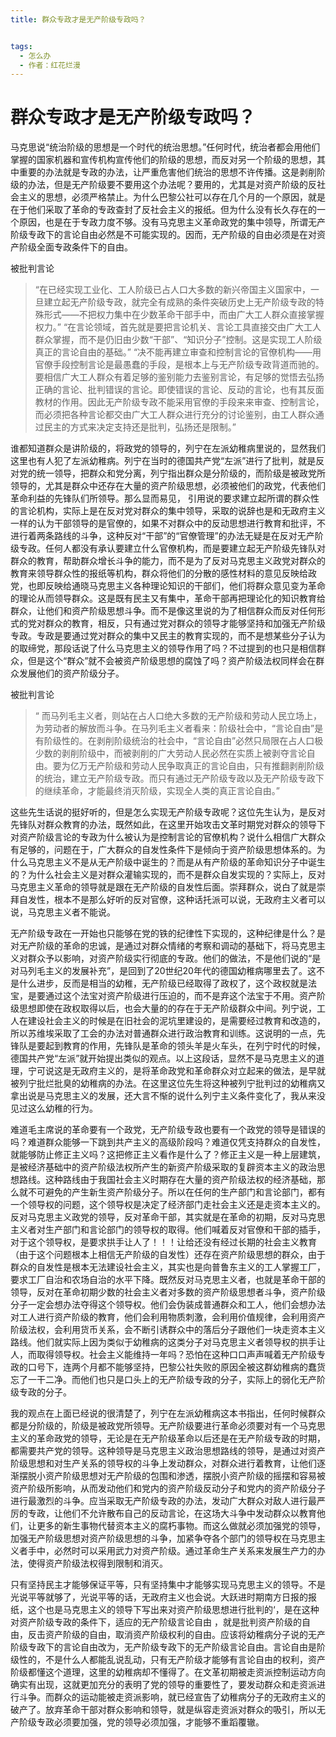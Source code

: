 ```yaml
---
title: 群众专政才是无产阶级专政吗？


tags:
  - 怎么办
  - 作者：红花烂漫
---
```


# 群众专政才是无产阶级专政吗？



马克思说“统治阶级的思想是一个时代的统治思想。”任何时代，统治者都会用他们掌握的国家机器和宣传机构宣传他们的阶级的思想，而反对另一个阶级的思想，其中重要的办法就是专政的办法，让严重危害他们统治的思想不许传播。这是剥削阶级的办法，但是无产阶级要不要用这个办法呢？要用的，尤其是对资产阶级的反社会主义的思想，必须严格禁止。为什么巴黎公社可以存在几个月的一个原因，就是在于他们采取了革命的专政查封了反社会主义的报纸。但为什么没有长久存在的一个原因，也是在于专政力度不够。没有马克思主义革命政党的集中领导，所谓无产阶级专政下的言论自由必然是不可能实现的。因而，无产阶级的自由必须是在对资产阶级全面专政条件下的自由。



被批判言论
> “在已经实现工业化、工人阶级已占人口大多数的新兴帝国主义国家中，一旦建立起无产阶级专政，就完全有成熟的条件突破历史上无产阶级专政的特殊形式——不把权力集中在少数革命干部手中，而由广大工人群众直接掌握权力。”
“在言论领域，首先就是要把言论机关、言论工具直接交由广大工人群众掌握，而不是仍旧由少数“干部”、“知识分子”控制。这是实现工人阶级真正的言论自由的基础。”
“决不能再建立审查和控制言论的官僚机构——用官僚手段控制言论是最愚蠢的手段，是根本上与无产阶级专政背道而驰的。要相信广大工人群众有着足够的鉴别能力去鉴别言论，有足够的觉悟去弘扬正确的言论、批判错误的言论。即使错误的言论、反动的言论，也有其反面教材的作用。因此无产阶级专政不能采用官僚的手段来来审查、控制言论，而必须把各种言论都交由广大工人群众进行充分的讨论鉴别，由工人群众通过民主的方式来决定支持还是批判，弘扬还是限制。”

谁都知道群众是讲阶级的，将政党的领导的，列宁在左派幼稚病里说的，显然我们这里也有人犯了左派幼稚病。列宁在当时的德国共产党“左派”进行了批判，就是反对党的统一领导，把群众和党分离，列宁指出群众是分阶级的，而阶级是被政党所领导的，尤其是群众中还存在大量的资产阶级思想，必须被他们的政党，代表他们革命利益的先锋队们所领导。那么显而易见， 引用说的要求建立起所谓的群众性的言论机构，实际上是在反对党对群众的集中领导，采取的说辞也是和无政府主义一样的认为干部领导的是官僚的，如果不对群众中的反动思想进行教育和批评，不进行着两条路线的斗争，这种反对“干部”的“官僚管理”的办法无疑是在反对无产阶级专政。任何人都没有承认要建立什么官僚机构，而是要建立起无产阶级先锋队对群众的教育，帮助群众增长斗争的能力，而不是为了反对马克思主义政党对群众的教育来领导群众性的报纸等机构，群众将他们的分散的感性材料的意见反映给政党，也即反映给通晓马克思主义各种理论知识的干部们，他们将群众意见变为革命的理论从而领导群众。这是既有民主又有集中，革命干部再把理论化的知识教育给群众，让他们和资产阶级思想斗争。而不是像这里说的为了相信群众而反对任何形式的党对群众的教育，相反，只有通过党对群众的领导才能够坚持和加强无产阶级专政。专政是要通过党对群众的集中又民主的教育实现的，而不是想某些分子认为的取缔党，那段话说了什么马克思主义的领导作用了吗？不过提到的也只是相信群众，但是这个“群众”就不会被资产阶级思想的腐蚀了吗？资产阶级法权同样会在群众发展他们的资产阶级分子。



被批判言论
> “ 而马列毛主义者，则站在占人口绝大多数的无产阶级和劳动人民立场上，为劳动者的解放而斗争。在马列毛主义者看来：阶级社会中，“言论自由”是有阶级性的。在剥削阶级统治的社会中，“言论自由”必然只局限在占人口极少数的剥削阶级中，而被剥削的广大劳动人民必然在实质上被剥夺言论自由。要为亿万无产阶级和劳动人民争取真正的言论自由，只有推翻剥削阶级的统治，建立无产阶级专政。而只有通过无产阶级专政以及无产阶级专政下的继续革命，才能最终消灭阶级，实现全人类的真正言论自由。”

这些先生话说的挺好听的，但是怎么实现无产阶级专政呢？这位先生认为，是反对先锋队对群众教育的办法，既然如此，在这里开始攻击文革时期党对群众的领导下对资产阶级言论的专政为什么被认为是控制言论的官僚机构？说什么相信广大群众有足够的，问题在于，广大群众的自发性条件下是倾向于资产阶级思想体系的。为什么马克思主义不是从无产阶级中诞生的？而是从有产阶级的革命知识分子中诞生的？为什么社会主义是对群众灌输实现的，而不是群众自发实现的？实际上，反对马克思主义革命的领导就是跟在无产阶级的自发性后面。崇拜群众，说白了就是崇拜自发性，根本不是那么好听的反对官僚，这种话托派可以说，无政府主义者可以说，马克思主义者不能说。


无产阶级专政在一开始也只能够在党的铁的纪律性下实现的，这种纪律是什么？是对无产阶级的革命的忠诚，是通过对群众情绪的考察和调动的基础下，将马克思主义对群众予以影响，对资产阶级实行彻底的专政。他们的做法，不是他们说的“是对马列毛主义的发展补充”，是回到了20世纪20年代的德国幼稚病哪里去了。这不是什么进步，反而是相当的幼稚，无产阶级已经取得了政权了，这个政权就是法宝，是要通过这个法宝对资产阶级进行压迫的，而不是弃这个法宝于不用。资产阶级思想即使在政权取得以后，也会大量的的存在于无产阶级群众中间。列宁说，工人在建设社会主义的时候是在旧社会的泥坑里建设的，是需要经过教育和改造的，所以苏维埃采取了工会的办法对普通群众进行政治教育和训练。这说明的一点，先锋队是要起到教育的作用，先锋队是革命的领头羊是火车头，在列宁时代的时候，德国共产党“左派”就开始提出类似的观点。以上这段话，显然不是马克思主义的道理，宁可说这是无政府主义的，是将革命政党和革命群众对立起来的做法，是早就被列宁批烂批臭的幼稚病的办法。在这里这位先生将这种被列宁批判过的幼稚病又拿出说是马克思主义的发展，还大言不惭的说什么列宁主义条件变化了，我从来没见过这么幼稚的行为。


难道毛主席说的革命要有一个政党，无产阶级专政也要有一个政党的领导是错误的吗？难道群众能够一下跳到共产主义的高级阶段吗？难道仅凭支持群众的自发性，就能够防止修正主义吗？这把修正主义看作是什么了？修正主义是一种上层建筑，是被经济基础中的资产阶级法权所产生的新资产阶级采取的复辟资本主义的政治思想路线。这种路线由于我国社会主义时期存在大量的资产阶级法权的经济基础，那么就不可避免的产生新生资产阶级分子。所以在任何的生产部门和言论部门，都有一个领导权的问题，这个领导权是决定了经济部门走社会主义还是走资本主义的。反对马克思主义政党的领导，反对革命干部，其实就是在革命的初期，反对马克思主义者对生产部门和言论部门的领导权的取得。他们喊着反对官僚和干部的插手，对于这个领导权，是要求拱手让人了！！！让给还没有经过长期的社会主义教育（由于这个问题根本上相信无产阶级的自发性）还存在资产阶级思想的群众，由于群众的自发性是根本无法建设社会主义，其实也是向普鲁东主义的工人掌握工厂，要求工厂自治和农场自治的水平下降。既然反对马克思主义者，也就是革命干部的领导，反对在革命初期少数的社会主义者对多数的资产阶级思想者斗争，资产阶级分子一定会想办法夺得这个领导权。他们会伪装成普通群众和工人，他们会想办法对工人进行资产阶级的教育，他们会利用物质刺激，会利用价值规律，会利用资产阶级法权，会利用货币关系，会不断引诱群众中的落后分子跟他们一块走资本主义路线。他们就实际上因为类似于幼稚病的这类分子对马克思主义者领导权的拱手让人，而取得领导权。社会主义能维持一年吗？恐怕在这种口口声声喊着无产阶级专政的口号下，连两个月都不能够坚持，巴黎公社失败的原因全被这群幼稚病的蠢货忘了一干二净。而他们也只是口头上的无产阶级专政的分子，实际上的弱化无产阶级专政的分子。


我的观点在上面已经说的很清楚了，列宁在左派幼稚病这本书指出，任何时候群众都是分阶级的，阶级是被政党所领导。无产阶级要进行革命必须要对有一个马克思主义的革命政党的领导，无论是在无产阶级革命以后还是在无产阶级专政的时期，都需要共产党的领导。这种领导是马克思主义政治思想路线的领导，是通过对资产阶级思想和对生产关系的领导权的斗争上发动群众，对群众进行着教育，让他们逐渐摆脱小资产阶级思想对无产阶级的包围和渗透，摆脱小资产阶级的摇摆和容易被资产阶级所影响，从而发动他们和党内的资产阶级反动分子和党内的资产阶级分子进行最激烈的斗争。应当采取无产阶级专政的办法，发动广大群众对敌人进行最严厉的专政，让他们不允许散布自己的反动言论，在这场大斗争中发动群众以教育他们，让更多的新生事物代替资本主义的腐朽事物。而这么做就必须加强党的领导，加强无产阶级思想对资产阶级思想的斗争，加紧争夺各个部门的领导权在马克思主义者手中，必然时可以采用武力对资产阶级。通过革命生产关系来发展生产力的办法，使得资产阶级法权得到限制和消灭。


只有坚持民主才能够保证平等，只有坚持集中才能够实现马克思主义的领导。不是光说平等就够了，光说平等的话，无政府主义也会说。大跃进时期南方日报的报纸，这个也是马克思主义的领导下写出来对资产阶级思想进行批判的‘，是在这种对资产阶级专政的条件下，适应的无产阶级言论自由 ，就是批判资产阶级的自由，反击资产阶级的自由，取消资产阶级权利的自由。应该将幼稚病分子说的无产阶级专政下的言论自由改为，无产阶级专政下的无产阶级言论自由。言论自由是阶级性的，不是什么人都能乱说乱动，只有无产阶级才能够有言论自由的权利，资产阶级都懂这个道理，这里的幼稚病却不懂得了。在文革初期被走资派控制运动方向确实有出现，这就更加充分的表明了党的领导的重要性了，要发动群众和走资派进行斗争。而群众的运动能被走资派影响，就已经宣告了幼稚病分子的无政府主义的破产了。放弃革命干部对群众影响和领导，就是纵容走资派对群众的吸引，所以无产阶级专政必须要加强，党的领导必须加强，才能够不重蹈覆辙。